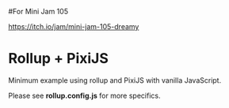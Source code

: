 #For Mini Jam 105

https://itch.io/jam/mini-jam-105-dreamy

# Rollup + PixiJS

Minimum example using rollup and PixiJS with vanilla JavaScript.

Please see **rollup.config.js** for more specifics.
